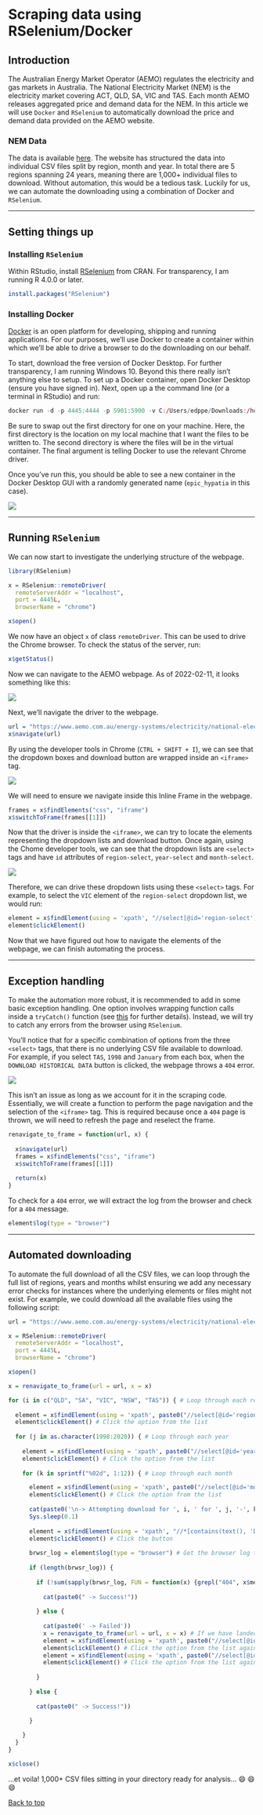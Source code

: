 Scraping data using RSelenium/Docker
================

## Introduction

The Australian Energy Market Operator (AEMO) regulates the electricity
and gas markets in Australia. The National Electricity Market (NEM) is
the electricity market covering ACT, QLD, SA, VIC and TAS. Each month
AEMO releases aggregated price and demand data for the NEM. In this
article we will use `Docker` and `RSelenium` to automatically download the
price and demand data provided on the AEMO website.

### NEM Data

The data is available
[here](https://www.aemo.com.au/energy-systems/electricity/national-electricity-market-nem/data-nem/aggregated-data).
The website has structured the data into individual CSV files split by
region, month and year. In total there are 5 regions spanning 24 years,
meaning there are 1,000+ individual files to download. Without
automation, this would be a tedious task. Luckily for us, we can
automate the downloading using a combination of Docker and `RSelenium`.

------------------------------------------------------------------------

## Setting things up

### Installing `RSelenium`

Within RStudio, install
[RSelenium](https://cran.r-project.org/web/packages/RSelenium/index.html)
from CRAN. For transparency, I am running R 4.0.0 or later.

``` r
install.packages("RSelenium")
```

### Installing Docker

[Docker](https://www.docker.com/) is an open platform for developing,
shipping and running applications. For our purposes, we’ll use Docker to
create a container within which we’ll be able to drive a browser to do
the downloading on our behalf.

To start, download the free version of Docker Desktop. For further
transparency, I am running Windows 10. Beyond this there really isn’t
anything else to setup. To set up a Docker container, open Docker
Desktop (ensure you have signed in). Next, open up a the command line
(or a terminal in RStudio) and run:

``` r
docker run -d -p 4445:4444 -p 5901:5900 -v C:/Users/edppe/Downloads:/home/seluser/Downloads selenium/standalone-chrome-debug
```

Be sure to swap out the first directory for one on your machine. Here,
the first directory is the location on my local machine that I want the
files to be written to. The second directory is where the files will be
in the virtual container. The final argument is telling Docker to use
the relevant Chrome driver.

Once you’ve run this, you should be able to see a new container in the
Docker Desktop GUI with a randomly generated name (`epic_hypatia` in
this case).

![](img/dockercontainer.png)

------------------------------------------------------------------------

## Running `RSelenium`

We can now start to investigate the underlying structure of the webpage.

``` r
library(RSelenium)
```

``` r
x = RSelenium::remoteDriver(
  remoteServerAddr = "localhost",
  port = 4445L,
  browserName = "chrome")

x$open()
```

We now have an object `x` of class `remoteDriver`. This can be used to
drive the Chrome browser. To check the status of the server, run:

``` r
x$getStatus()
```

Now we can navigate to the AEMO webpage. As of 2022-02-11, it looks
something like this:

![](img/aemo.png)

Next, we’ll navigate the driver to the webpage.

``` r
url = "https://www.aemo.com.au/energy-systems/electricity/national-electricity-market-nem/data-nem/aggregated-data"
x$navigate(url)
```

By using the developer tools in Chrome (`CTRL + SHIFT + I`), we can see
that the dropdown boxes and download button are wrapped inside an
`<iframe>` tag.

![](img/iframe.png)

We will need to ensure we navigate inside this Inline Frame in the
webpage.

``` r
frames = x$findElements("css", "iframe")
x$switchToFrame(frames[[1]])
```

Now that the driver is inside the `<iframe>`, we can try to locate the
elements representing the dropdown lists and download button. Once
again, using the Chome developer tools, we can see that the dropdown
lists are `<select>` tags and have `id` attributes of `region-select`,
`year-select` and `month-select`.

![](img/tags.png)

Therefore, we can drive these dropdown lists using these `<select>`
tags. For example, to select the `VIC` element of the `region-select`
dropdown list, we would run:

``` r
element = x$findElement(using = 'xpath', "//select[@id='region-select']/option[@value = 'VIC1']")
element$clickElement()
```

Now that we have figured out how to navigate the elements of the
webpage, we can finish automating the process.

------------------------------------------------------------------------

## Exception handling

To make the automation more robust, it is recommended to add in some
basic exception handling. One option involves wrapping function calls
inside a `tryCatch()` function (see
[this](http://adv-r.had.co.nz/Exceptions-Debugging.html#condition-handling)
for further details). Instead, we will try to catch any errors from the
browser using `RSelenium`.

You’ll notice that for a specific combination of options from the three
`<select>` tags, that there is no underlying CSV file available to
download. For example, if you select `TAS`, `1998` and `January` from
each box, when the `DOWNLOAD HISTORICAL DATA` button is clicked, the
webpage throws a `404` error.

![](img/404.png)

This isn’t an issue as long as we account for it in the scraping code.
Essentially, we will create a function to perform the page navigation
and the selection of the `<iframe>` tag. This is required because once a
`404` page is thrown, we will need to refresh the page and reselect the
frame.

``` r
renavigate_to_frame = function(url, x) {
  
  x$navigate(url)
  frames = x$findElements("css", "iframe")
  x$switchToFrame(frames[[1]])
  
  return(x)
}
```

To check for a `404` error, we will extract the log from the browser and
check for a `404` message.

``` r
element$log(type = "browser")
```

------------------------------------------------------------------------

## Automated downloading

To automate the full download of all the CSV files, we can loop through
the full list of regions, years and months whilst ensuring we add any
necessary error checks for instances where the underlying elements or
files might not exist. For example, we could download all the available
files using the following script:

``` r
url = "https://www.aemo.com.au/energy-systems/electricity/national-electricity-market-nem/data-nem/aggregated-data"

x = RSelenium::remoteDriver(
  remoteServerAddr = "localhost",
  port = 4445L,
  browserName = "chrome")

x$open()

x = renavigate_to_frame(url = url, x = x)

for (i in c("QLD", "SA", "VIC", "NSW", "TAS")) { # Loop through each region
  
  element = x$findElement(using = 'xpath', paste0("//select[@id='region-select']/option[@value = '", i, "1']")) # Find the 'region-select' <select> tag
  element$clickElement() # Click the option from the list
  
  for (j in as.character(1998:2020)) { # Loop through each year
    
    element = x$findElement(using = 'xpath', paste0("//select[@id='year-select']/option[@value = '", j, "']")) # Find the 'year-select' <select> tag
    element$clickElement() # Click the option from the list
    
    for (k in sprintf("%02d", 1:12)) { # Loop through each month

      element = x$findElement(using = 'xpath', paste0("//select[@id='month-select']/option[@value = '", k, "']")) # Find the 'month-select' <select> tag
      element$clickElement() # Click the option from the list
      
      cat(paste0('\n-> Attempting download for ', i, ' for ', j, '-', k))
      Sys.sleep(0.1)
      
      element = x$findElement(using = 'xpath', "//*[contains(text(), 'DOWNLOAD HISTORICAL DATA')]") # Find the download button
      element$clickElement() # Click the button
      
      brwsr_log = element$log(type = "browser") # Get the browser log from the element
      
      if (length(brwsr_log)) {
        
        if (!sum(sapply(brwsr_log, FUN = function(x) {grepl("404", x$message)}))) { # Check each list entry of the log for a '404' message
          
          cat(paste0(" -> Success!"))
          
        } else {
          
          cat(paste0(' -> Failed'))
          x = renavigate_to_frame(url = url, x = x) # If we have landed on a '404' page in the <iframe>, then refresh the page and reselect the <iframe>
          element = x$findElement(using = 'xpath', paste0("//select[@id='region-select']/option[@value = '", i, "1']")) # Find the 'region-select' <select> tag
          element$clickElement() # Click the option from the list again
          element = x$findElement(using = 'xpath', paste0("//select[@id='year-select']/option[@value = '", j, "']")) # Find the 'year-select' <select> tag
          element$clickElement() # Click the option from the list again
          
        }
        
      } else {
        
        cat(paste0(" -> Success!"))
        
      }

    }
  }
}

x$close()
```

…et voila! 1,000+ CSV files sitting in your directory ready for
analysis… 😄 😄 😄

<a href = "#top">Back to top</a>
